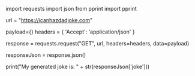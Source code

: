 import requests
import json
from pprint import pprint

url = "https://icanhazdadjoke.com"

payload={}
headers = {
  'Accept': 'application/json'
}

response = requests.request("GET", url, headers=headers, data=payload)

responseJson = response.json()

print("My generated joke is: " + str(responseJson['joke']))
